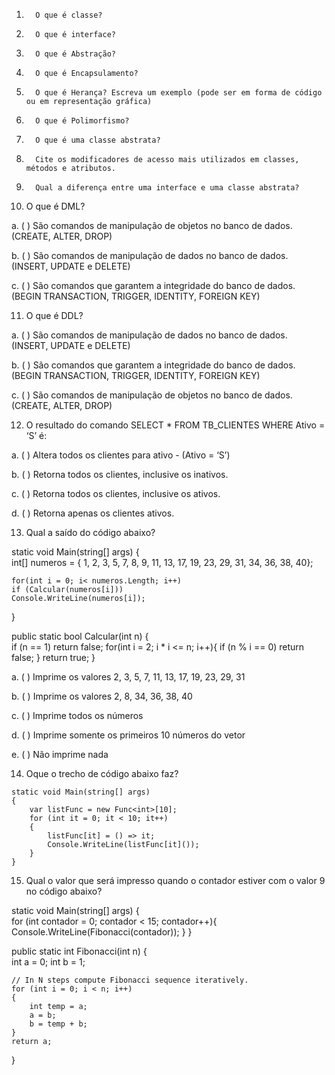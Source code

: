 1.       O que é classe?
	
	
2.       O que é interface? 
	
	
3.       O que é Abstração?
	
	
4.       O que é Encapsulamento?
	
	
5.       O que é Herança? Escreva um exemplo (pode ser em forma de código ou em representação gráfica)
	
	
6.       O que é Polimorfismo?
	
	
7.       O que é uma classe abstrata? 
	
	
8.       Cite os modificadores de acesso mais utilizados em classes, métodos e atributos.
	
	
9.       Qual a diferença entre uma interface e uma classe abstrata?
	
	
10.   O que é DML?

a.      (   )  São comandos de manipulação de objetos no banco de dados. (CREATE, ALTER, DROP)

b.      (   )  São comandos de manipulação de dados no banco de dados. (INSERT, UPDATE e DELETE)

c.      (   )  São comandos que garantem a integridade do banco de dados. (BEGIN TRANSACTION, TRIGGER, IDENTITY, FOREIGN KEY)

	
11.   O que é DDL?

a.      (   )  São comandos de manipulação de dados no banco de dados. (INSERT, UPDATE e DELETE)

b.      (   )  São comandos que garantem a integridade do banco de dados. (BEGIN TRANSACTION, TRIGGER, IDENTITY, FOREIGN KEY)

c.      (   )  São comandos de manipulação de objetos no banco de dados. (CREATE, ALTER, DROP)

	
12.   O resultado do comando SELECT * FROM TB_CLIENTES WHERE Ativo = ‘S’ é:

a.      (   )  Altera todos os clientes para ativo -  (Ativo = ‘S’) 

b.      (   )  Retorna todos os clientes, inclusive os inativos.

c.      (   )  Retorna todos os clientes, inclusive os ativos.

d.      (   )  Retorna apenas os clientes ativos.

	
13.   Qual a saído do código abaixo?

static void Main(string[] args)
{	
	int[] numeros = { 1, 2, 3, 5, 7, 8, 9, 11, 13, 17, 19, 23, 29, 31, 34, 36, 38, 40};
	
	for(int i = 0; i< numeros.Length; i++)
	if (Calcular(numeros[i]))
	Console.WriteLine(numeros[i]);
}	

public static bool Calcular(int n)
{	
	if (n == 1) return false;
	for(int i = 2; i * i <= n; i++){
		if (n % i == 0) return false;
	}
	return true;
}	


a.   (    )  Imprime os valores 2, 3, 5, 7, 11, 13, 17, 19, 23, 29, 31

b.   (    )  Imprime os valores 2, 8, 34, 36, 38, 40

c.   (    )  Imprime todos os números

d.   (    )  Imprime somente os primeiros 10 números do vetor

e.   (    )  Não imprime nada
	
14.   Oque o trecho de código abaixo faz?

	static void Main(string[] args)
	{
		var listFunc = new Func<int>[10];
		for (int it = 0; it < 10; it++)
		{
			listFunc[it] = () => it;
			Console.WriteLine(listFunc[it]());
		}
	}	
		
15.   Qual o valor que será impresso quando o contador estiver com o valor 9 no código abaixo?
	
static void Main(string[] args)
{	
	for (int contador = 0; contador < 15; contador++){
		Console.WriteLine(Fibonacci(contador));
	}
}	


public static int Fibonacci(int n)
{	
	int a = 0;
	int b = 1;
	
	// In N steps compute Fibonacci sequence iteratively.
	for (int i = 0; i < n; i++)
	{
		int temp = a;
		a = b;
		b = temp + b;
	}
	return a;
}	


